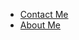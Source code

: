 <!-- _navbar.md -->

  * [Contact Me](http://sighttp.qq.com/msgrd?v=1&uin=1063052964 )
  * [About Me](./assist/myself.md)